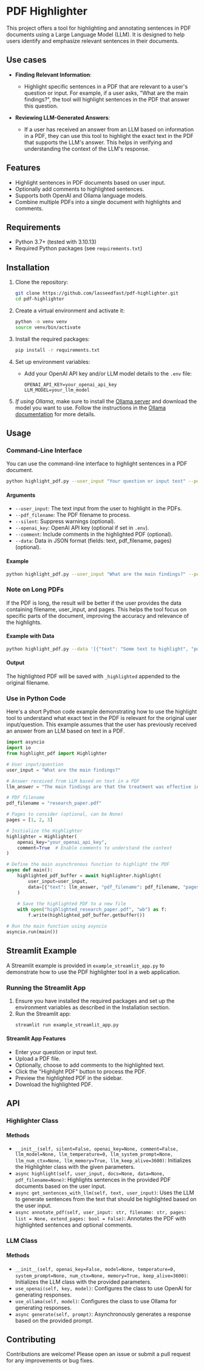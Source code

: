 # PDF Highlighter

This project offers a tool for highlighting and annotating sentences in PDF documents using a Large Language Model (LLM). It is designed to help users identify and emphasize relevant sentences in their documents.

## Use cases

- **Finding Relevant Information**:
   - Highlight specific sentences in a PDF that are relevant to a user's question or input. For example, if a user asks, "What are the main findings?", the tool will highlight sentences in the PDF that answer this question.

- **Reviewing LLM-Generated Answers**:
   - If a user has received an answer from an LLM based on information in a PDF, they can use this tool to highlight the exact text in the PDF that supports the LLM's answer. This helps in verifying and understanding the context of the LLM's response.

## Features

- Highlight sentences in PDF documents based on user input.
- Optionally add comments to highlighted sentences.
- Supports both OpenAI and Ollama language models.
- Combine multiple PDFs into a single document with highlights and comments.

## Requirements

- Python 3.7+ (tested with 3.10.13)
- Required Python packages (see `requirements.txt`)

## Installation

1. Clone the repository:
    ```sh
    git clone https://github.com/lasseedfast/pdf-highlighter.git
    cd pdf-highlighter
    ```

2. Create a virtual environment and activate it:
    ```sh
    python -m venv venv
    source venv/bin/activate
    ```

3. Install the required packages:
    ```sh
    pip install -r requirements.txt
    ```

4. Set up environment variables:
    - Add your OpenAI API key and/or LLM model details to the `.env` file:
        ```
        OPENAI_API_KEY=your_openai_api_key
        LLM_MODEL=your_llm_model
        ```

5. _If using Ollama_, make sure to install the [Ollama server](https://ollama.com) and download the model you want to use. Follow the instructions in the [Ollama documentation](https://github.com/ollama/ollama) for more details.

## Usage

### Command-Line Interface

You can use the command-line interface to highlight sentences in a PDF document.

```sh
python highlight_pdf.py --user_input "Your question or input text" --pdf_filename "path/to/your/document.pdf" --openai_key "your_openai_api_key" --comment
```

#### Arguments

- `--user_input`: The text input from the user to highlight in the PDFs.
- `--pdf_filename`: The PDF filename to process.
- `--silent`: Suppress warnings (optional).
- `--openai_key`: OpenAI API key (optional if set in `.env`).
- `--comment`: Include comments in the highlighted PDF (optional).
- `--data`: Data in JSON format (fields: text, pdf_filename, pages) (optional).

#### Example

```sh
python highlight_pdf.py --user_input "What are the main findings?" --pdf_filename "research_paper.pdf" --openai_key "sk-..." --comment
```

### Note on Long PDFs

If the PDF is long, the result will be better if the user provides the data containing filename, user_input, and pages. This helps the tool focus on specific parts of the document, improving the accuracy and relevance of the highlights.

#### Example with Data

```sh
python highlight_pdf.py --data '[{"text": "Some text to highlight", "pdf_filename": "example.pdf", "pages": [1, 2, 3]}]'
```

#### Output

The highlighted PDF will be saved with `_highlighted` appended to the original filename.

### Use in Python Code

Here's a short Python code example demonstrating how to use the highlight tool to understand what exact text in the PDF is relevant for the original user input/question. This example assumes that the user has previously received an answer from an LLM based on text in a PDF.

```python
import asyncio
import io
from highlight_pdf import Highlighter

# User input/question
user_input = "What are the main findings?"

# Answer received from LLM based on text in a PDF
llm_answer = "The main findings are that the treatment was effective in 70% of cases."

# PDF filename
pdf_filename = "research_paper.pdf"

# Pages to consider (optional, can be None)
pages = [1, 2, 3]

# Initialize the Highlighter
highlighter = Highlighter(
    openai_key="your_openai_api_key",
    comment=True  # Enable comments to understand the context
)

# Define the main asynchronous function to highlight the PDF
async def main():
    highlighted_pdf_buffer = await highlighter.highlight(
        user_input=user_input,
        data=[{"text": llm_answer, "pdf_filename": pdf_filename, "pages": pages}]
    )
    
    # Save the highlighted PDF to a new file
    with open("highlighted_research_paper.pdf", "wb") as f:
        f.write(highlighted_pdf_buffer.getbuffer())

# Run the main function using asyncio
asyncio.run(main())
```

## Streamlit Example

A Streamlit example is provided in `example_streamlit_app.py` to demonstrate how to use the PDF highlighter tool in a web application.

### Running the Streamlit App

1. Ensure you have installed the required packages and set up the environment variables as described in the Installation section.
2. Run the Streamlit app:
    ```sh
    streamlit run example_streamlit_app.py
    ```

#### Streamlit App Features

- Enter your question or input text.
- Upload a PDF file.
- Optionally, choose to add comments to the highlighted text.
- Click the "Highlight PDF" button to process the PDF.
- Preview the highlighted PDF in the sidebar.
- Download the highlighted PDF.

## API

### Highlighter Class

#### Methods

- `__init__(self, silent=False, openai_key=None, comment=False, llm_model=None, llm_temperature=0, llm_system_prompt=None, llm_num_ctx=None, llm_memory=True, llm_keep_alive=3600)`: Initializes the Highlighter class with the given parameters.
- `async highlight(self, user_input, docs=None, data=None, pdf_filename=None)`: Highlights sentences in the provided PDF documents based on the user input.
- `async get_sentences_with_llm(self, text, user_input)`: Uses the LLM to generate sentences from the text that should be highlighted based on the user input.
- `async annotate_pdf(self, user_input: str, filename: str, pages: list = None, extend_pages: bool = False)`: Annotates the PDF with highlighted sentences and optional comments.

### LLM Class

#### Methods

- `__init__(self, openai_key=False, model=None, temperature=0, system_prompt=None, num_ctx=None, memory=True, keep_alive=3600)`: Initializes the LLM class with the provided parameters.
- `use_openai(self, key, model)`: Configures the class to use OpenAI for generating responses.
- `use_ollama(self, model)`: Configures the class to use Ollama for generating responses.
- `async generate(self, prompt)`: Asynchronously generates a response based on the provided prompt.

## Contributing

Contributions are welcome! Please open an issue or submit a pull request for any improvements or bug fixes.
